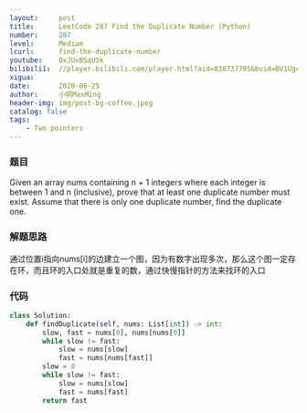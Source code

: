 ```yaml
---
layout:     post
title:      LeetCode 287 Find the Duplicate Number (Python)
number:     287
level:      Medium
lcurl:      find-the-duplicate-number
youtube:    OxJUxBSqU5k
bilibili1:  //player.bilibili.com/player.html?aid=838737795&bvid=BV1Ug4y1v7mF&cid=205625266&page=1
xigua:      
date:       2020-06-25
author:     小明MaxMing
header-img: img/post-bg-coffee.jpeg
catalog: false
tags:
    - Two pointers
---
```


### 题目

Given an array nums containing n + 1 integers where each integer is between 1 and n (inclusive), prove that at least one duplicate number must exist. Assume that there is only one duplicate number, find the duplicate one.

### 解题思路

通过位置i指向nums[i]的边建立一个图，因为有数字出现多次，那么这个图一定存在环，而且环的入口处就是重复的数，通过快慢指针的方法来找环的入口

### 代码
```python
class Solution:
    def findDuplicate(self, nums: List[int]) -> int:
        slow, fast = nums[0], nums[nums[0]]
        while slow != fast:
            slow = nums[slow]
            fast = nums[nums[fast]]
        slow = 0
        while slow != fast:
            slow = nums[slow]
            fast = nums[fast]
        return fast
```
